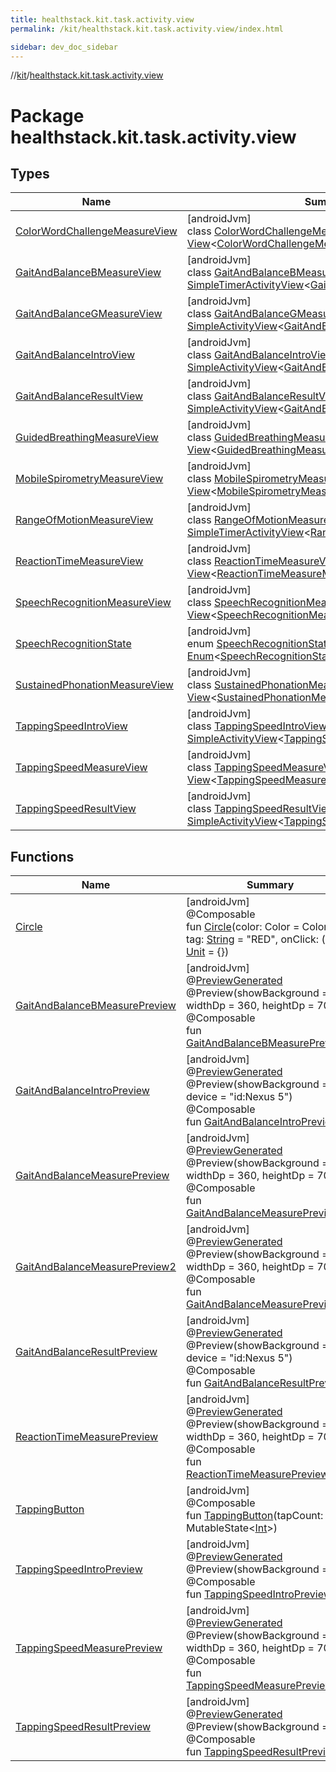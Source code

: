 ```yaml
---
title: healthstack.kit.task.activity.view
permalink: /kit/healthstack.kit.task.activity.view/index.html

sidebar: dev_doc_sidebar
---
```

//[kit](../../kit.html)/[healthstack.kit.task.activity.view](index.html)



# Package healthstack.kit.task.activity.view



## Types


| Name | Summary |
|---|---|
| [ColorWordChallengeMeasureView](-color-word-challenge-measure-view/index.html) | [androidJvm]<br>class [ColorWordChallengeMeasureView](-color-word-challenge-measure-view/index.html) : [View](../healthstack.kit.task.base/-view/index.html)&lt;[ColorWordChallengeMeasureModel](../healthstack.kit.task.activity.model/-color-word-challenge-measure-model/index.html)&gt; |
| [GaitAndBalanceBMeasureView](-gait-and-balance-b-measure-view/index.html) | [androidJvm]<br>class [GaitAndBalanceBMeasureView](-gait-and-balance-b-measure-view/index.html) : [SimpleTimerActivityView](../healthstack.kit.task.activity.view.common/-simple-timer-activity-view/index.html)&lt;[GaitAndBalanceBMeasureModel](../healthstack.kit.task.activity.model/-gait-and-balance-b-measure-model/index.html)&gt; |
| [GaitAndBalanceGMeasureView](-gait-and-balance-g-measure-view/index.html) | [androidJvm]<br>class [GaitAndBalanceGMeasureView](-gait-and-balance-g-measure-view/index.html) : [SimpleActivityView](../healthstack.kit.task.activity.view.common/-simple-activity-view/index.html)&lt;[GaitAndBalanceGMeasureModel](../healthstack.kit.task.activity.model/-gait-and-balance-g-measure-model/index.html)&gt; |
| [GaitAndBalanceIntroView](-gait-and-balance-intro-view/index.html) | [androidJvm]<br>class [GaitAndBalanceIntroView](-gait-and-balance-intro-view/index.html) : [SimpleActivityView](../healthstack.kit.task.activity.view.common/-simple-activity-view/index.html)&lt;[GaitAndBalanceIntroModel](../healthstack.kit.task.activity.model/-gait-and-balance-intro-model/index.html)&gt; |
| [GaitAndBalanceResultView](-gait-and-balance-result-view/index.html) | [androidJvm]<br>class [GaitAndBalanceResultView](-gait-and-balance-result-view/index.html) : [SimpleActivityView](../healthstack.kit.task.activity.view.common/-simple-activity-view/index.html)&lt;[GaitAndBalanceResultModel](../healthstack.kit.task.activity.model/-gait-and-balance-result-model/index.html)&gt; |
| [GuidedBreathingMeasureView](-guided-breathing-measure-view/index.html) | [androidJvm]<br>class [GuidedBreathingMeasureView](-guided-breathing-measure-view/index.html) : [View](../healthstack.kit.task.base/-view/index.html)&lt;[GuidedBreathingMeasureModel](../healthstack.kit.task.activity.model/-guided-breathing-measure-model/index.html)&gt; |
| [MobileSpirometryMeasureView](-mobile-spirometry-measure-view/index.html) | [androidJvm]<br>class [MobileSpirometryMeasureView](-mobile-spirometry-measure-view/index.html) : [View](../healthstack.kit.task.base/-view/index.html)&lt;[MobileSpirometryMeasureModel](../healthstack.kit.task.activity.model/-mobile-spirometry-measure-model/index.html)&gt; |
| [RangeOfMotionMeasureView](-range-of-motion-measure-view/index.html) | [androidJvm]<br>class [RangeOfMotionMeasureView](-range-of-motion-measure-view/index.html) : [SimpleTimerActivityView](../healthstack.kit.task.activity.view.common/-simple-timer-activity-view/index.html)&lt;[RangeOfMotionMeasureModel](../healthstack.kit.task.activity.model/-range-of-motion-measure-model/index.html)&gt; |
| [ReactionTimeMeasureView](-reaction-time-measure-view/index.html) | [androidJvm]<br>class [ReactionTimeMeasureView](-reaction-time-measure-view/index.html) : [View](../healthstack.kit.task.base/-view/index.html)&lt;[ReactionTimeMeasureModel](../healthstack.kit.task.activity.model/-reaction-time-measure-model/index.html)&gt; |
| [SpeechRecognitionMeasureView](-speech-recognition-measure-view/index.html) | [androidJvm]<br>class [SpeechRecognitionMeasureView](-speech-recognition-measure-view/index.html) : [View](../healthstack.kit.task.base/-view/index.html)&lt;[SpeechRecognitionMeasureModel](../healthstack.kit.task.activity.model/-speech-recognition-measure-model/index.html)&gt; |
| [SpeechRecognitionState](-speech-recognition-state/index.html) | [androidJvm]<br>enum [SpeechRecognitionState](-speech-recognition-state/index.html) : [Enum](https://kotlinlang.org/api/latest/jvm/stdlib/kotlin/-enum/index.html)&lt;[SpeechRecognitionState](-speech-recognition-state/index.html)&gt; |
| [SustainedPhonationMeasureView](-sustained-phonation-measure-view/index.html) | [androidJvm]<br>class [SustainedPhonationMeasureView](-sustained-phonation-measure-view/index.html) : [View](../healthstack.kit.task.base/-view/index.html)&lt;[SustainedPhonationMeasureModel](../healthstack.kit.task.activity.model/-sustained-phonation-measure-model/index.html)&gt; |
| [TappingSpeedIntroView](-tapping-speed-intro-view/index.html) | [androidJvm]<br>class [TappingSpeedIntroView](-tapping-speed-intro-view/index.html) : [SimpleActivityView](../healthstack.kit.task.activity.view.common/-simple-activity-view/index.html)&lt;[TappingSpeedIntroModel](../healthstack.kit.task.activity.model/-tapping-speed-intro-model/index.html)&gt; |
| [TappingSpeedMeasureView](-tapping-speed-measure-view/index.html) | [androidJvm]<br>class [TappingSpeedMeasureView](-tapping-speed-measure-view/index.html) : [View](../healthstack.kit.task.base/-view/index.html)&lt;[TappingSpeedMeasureModel](../healthstack.kit.task.activity.model/-tapping-speed-measure-model/index.html)&gt; |
| [TappingSpeedResultView](-tapping-speed-result-view/index.html) | [androidJvm]<br>class [TappingSpeedResultView](-tapping-speed-result-view/index.html) : [SimpleActivityView](../healthstack.kit.task.activity.view.common/-simple-activity-view/index.html)&lt;[TappingSpeedResultModel](../healthstack.kit.task.activity.model/-tapping-speed-result-model/index.html)&gt; |


## Functions


| Name | Summary |
|---|---|
| [Circle](-circle.html) | [androidJvm]<br>@Composable<br>fun [Circle](-circle.html)(color: Color = Color.Red, tag: [String](https://kotlinlang.org/api/latest/jvm/stdlib/kotlin/-string/index.html) = &quot;RED&quot;, onClick: () -&gt; [Unit](https://kotlinlang.org/api/latest/jvm/stdlib/kotlin/-unit/index.html) = {}) |
| [GaitAndBalanceBMeasurePreview](-gait-and-balance-b-measure-preview.html) | [androidJvm]<br>@[PreviewGenerated](../healthstack.kit.annotation/-preview-generated/index.html)<br>@Preview(showBackground = true, widthDp = 360, heightDp = 700)<br>@Composable<br>fun [GaitAndBalanceBMeasurePreview](-gait-and-balance-b-measure-preview.html)() |
| [GaitAndBalanceIntroPreview](-gait-and-balance-intro-preview.html) | [androidJvm]<br>@[PreviewGenerated](../healthstack.kit.annotation/-preview-generated/index.html)<br>@Preview(showBackground = true, device = &quot;id:Nexus 5&quot;)<br>@Composable<br>fun [GaitAndBalanceIntroPreview](-gait-and-balance-intro-preview.html)() |
| [GaitAndBalanceMeasurePreview](-gait-and-balance-measure-preview.html) | [androidJvm]<br>@[PreviewGenerated](../healthstack.kit.annotation/-preview-generated/index.html)<br>@Preview(showBackground = true, widthDp = 360, heightDp = 700)<br>@Composable<br>fun [GaitAndBalanceMeasurePreview](-gait-and-balance-measure-preview.html)() |
| [GaitAndBalanceMeasurePreview2](-gait-and-balance-measure-preview2.html) | [androidJvm]<br>@[PreviewGenerated](../healthstack.kit.annotation/-preview-generated/index.html)<br>@Preview(showBackground = true, widthDp = 360, heightDp = 700)<br>@Composable<br>fun [GaitAndBalanceMeasurePreview2](-gait-and-balance-measure-preview2.html)() |
| [GaitAndBalanceResultPreview](-gait-and-balance-result-preview.html) | [androidJvm]<br>@[PreviewGenerated](../healthstack.kit.annotation/-preview-generated/index.html)<br>@Preview(showBackground = true, device = &quot;id:Nexus 5&quot;)<br>@Composable<br>fun [GaitAndBalanceResultPreview](-gait-and-balance-result-preview.html)() |
| [ReactionTimeMeasurePreview](-reaction-time-measure-preview.html) | [androidJvm]<br>@[PreviewGenerated](../healthstack.kit.annotation/-preview-generated/index.html)<br>@Preview(showBackground = true, widthDp = 360, heightDp = 700)<br>@Composable<br>fun [ReactionTimeMeasurePreview](-reaction-time-measure-preview.html)() |
| [TappingButton](-tapping-button.html) | [androidJvm]<br>@Composable<br>fun [TappingButton](-tapping-button.html)(tapCount: MutableState&lt;[Int](https://kotlinlang.org/api/latest/jvm/stdlib/kotlin/-int/index.html)&gt;) |
| [TappingSpeedIntroPreview](-tapping-speed-intro-preview.html) | [androidJvm]<br>@[PreviewGenerated](../healthstack.kit.annotation/-preview-generated/index.html)<br>@Preview(showBackground = true)<br>@Composable<br>fun [TappingSpeedIntroPreview](-tapping-speed-intro-preview.html)() |
| [TappingSpeedMeasurePreview](-tapping-speed-measure-preview.html) | [androidJvm]<br>@[PreviewGenerated](../healthstack.kit.annotation/-preview-generated/index.html)<br>@Preview(showBackground = true, widthDp = 360, heightDp = 700)<br>@Composable<br>fun [TappingSpeedMeasurePreview](-tapping-speed-measure-preview.html)() |
| [TappingSpeedResultPreview](-tapping-speed-result-preview.html) | [androidJvm]<br>@[PreviewGenerated](../healthstack.kit.annotation/-preview-generated/index.html)<br>@Preview(showBackground = true)<br>@Composable<br>fun [TappingSpeedResultPreview](-tapping-speed-result-preview.html)() |

